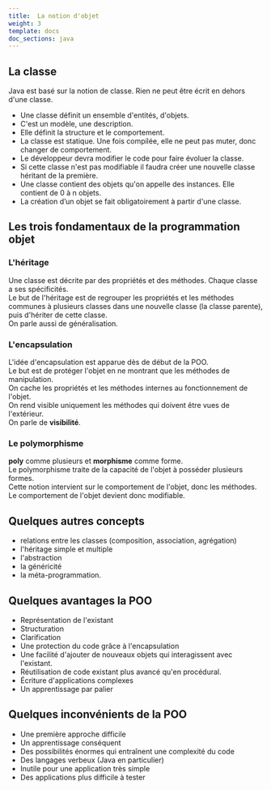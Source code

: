 ```yaml
---
title:  La notion d'objet
weight: 3
template: docs
doc_sections: java
---
```


## La classe

Java est basé sur la notion de classe. Rien ne peut être écrit en dehors d'une classe.

* Une classe définit un ensemble d'entités, d'objets.  
* C'est un modèle, une description.  
* Elle définit la structure et le comportement.  
* La classe est statique. Une fois compilée, elle ne peut pas muter, donc changer de comportement.  
* Le développeur devra modifier le code pour faire évoluer la classe.
* Si cette classe n'est pas modifiable il faudra créer une nouvelle classe héritant de la première.
* Une classe contient des objets qu'on appelle des instances. Elle contient de 0 à n objets.  
* La création d’un objet se fait obligatoirement à partir d'une classe.

## Les trois fondamentaux de la programmation objet

### L'héritage

Une classe est décrite par des propriétés et des méthodes. Chaque classe a ses spécificités.  
Le but de l'héritage est de regrouper les propriétés et les méthodes communes à plusieurs classes dans une nouvelle classe (la classe parente), puis d'hériter de cette classe.  
On parle aussi de généralisation.  

### L'encapsulation

L'idée d'encapsulation est apparue dès de début de la POO.  
Le but est de protéger l'objet en ne montrant que les méthodes de manipulation.  
On cache les propriétés et les méthodes internes au fonctionnement de l'objet.  
On rend visible uniquement les méthodes qui doivent être vues de l'extérieur.  
On parle de **visibilité**.  

### Le polymorphisme

**poly** comme plusieurs et **morphisme** comme forme.  
Le polymorphisme traite de la capacité de l'objet à posséder plusieurs formes.  
Cette notion intervient sur le comportement de l'objet, donc les méthodes.  
Le comportement de l'objet devient donc modifiable.

## Quelques autres concepts

* relations entre les classes (composition, association, agrégation)
* l'héritage simple et multiple 
* l'abstraction
* la généricité
* la méta-programmation.

## Quelques avantages la POO

* Représentation de l'existant
* Structuration
* Clarification
* Une protection du code grâce à l'encapsulation
* Une facilité d'ajouter de nouveaux objets qui interagissent avec l'existant.
* Réutilisation de code existant plus avancé qu'en procédural.
* Écriture d'applications complexes
* Un apprentissage par palier

## Quelques inconvénients de la POO

* Une première approche difficile
* Un apprentissage conséquent
* Des possibilités énormes qui entraînent une complexité du code
* Des langages verbeux (Java en particulier)
* Inutile pour une application très simple
* Des applications plus difficile à tester
